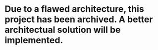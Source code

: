 # Due to a flawed architecture, this project has been archived. A better architectual solution will be implemented.
